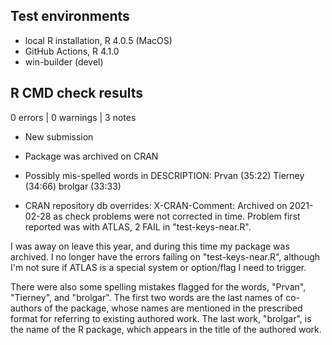 ## Test environments
* local R installation, R 4.0.5 (MacOS)
* GitHub Actions, R 4.1.0
* win-builder (devel)

## R CMD check results

0 errors | 0 warnings | 3 notes

* New submission
* Package was archived on CRAN
* Possibly mis-spelled words in DESCRIPTION:
  Prvan (35:22)
  Tierney (34:66)
  brolgar (33:33)

* CRAN repository db overrides:
  X-CRAN-Comment: Archived on 2021-02-28 as check problems were not
    corrected in time.
  Problem first reported was with ATLAS, 2 FAIL in "test-keys-near.R".

I was away on leave this year, and during this time my package was archived. I no longer have the errors failing on "test-keys-near.R", although I'm not sure if ATLAS is a special system or option/flag I need to trigger.

There were also some spelling mistakes flagged for the words, "Prvan", 
"Tierney", and "brolgar". The first two words are the last names of co-authors
of the package, whose names are mentioned in the prescribed format for referring
to existing authored work. The last work, "brolgar", is the name of the R 
package, which appears in the title of the authored work.
